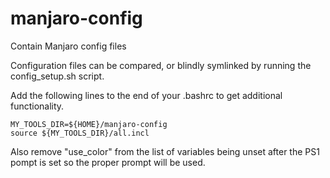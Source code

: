 # manjaro-config
Contain Manjaro config files

Configuration files can be compared, or blindly symlinked by running the config_setup.sh script.

Add the following lines to the end of your .bashrc to get additional functionality.

```
MY_TOOLS_DIR=${HOME}/manjaro-config
source ${MY_TOOLS_DIR}/all.incl
```

Also remove "use_color" from the list of variables being unset after the PS1 pompt is set so the proper prompt will be used.
